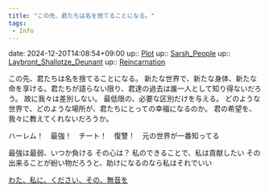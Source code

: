 ```yaml
---
title: "この先、君たちは名を捨てることになる。"
tags:
 - Info
---
```


date: 2024-12-20T14:08:54+09:00
up:: [Plot](Bar/Novel/Chaos/Plot.md)
up:: [Sarsh_People](Bar/Novel/Nacaria/Sarsh_People.md)
up:: [Laybront_Shallotze_Deunant](../Bar/Novel/Nacaria/Laybront_Shallotze_Deunant.md)
up:: [Reincarnation](../Bar/Novel/Topics/Reincarnation.md)

この先、君たちは名を捨てることになる。
新たな世界で、新たな身体、新たな命を享ける。君たちが語らない限り、君達の過去は誰一人として知り得ないだろう。
故に我々は差別しない。
最低限の、必要な区別だけを与える。
どのような世界で、どのような場所が、君たちにとっての幸福になるのか。
君の希望を、我々に教えてくれないだろうか。

ハーレム！　最強！　チート！　復讐！　元の世界が一番知ってる

最強は最弱、いつか負ける
その心は？
私のできることで、私は貢献したい
その出来ることが紛い物だろうと、助けになるのなら私はそれでいい

[わた、私に、ください、その、無音を](Info/わた、私に、ください、その、無音を.md)
